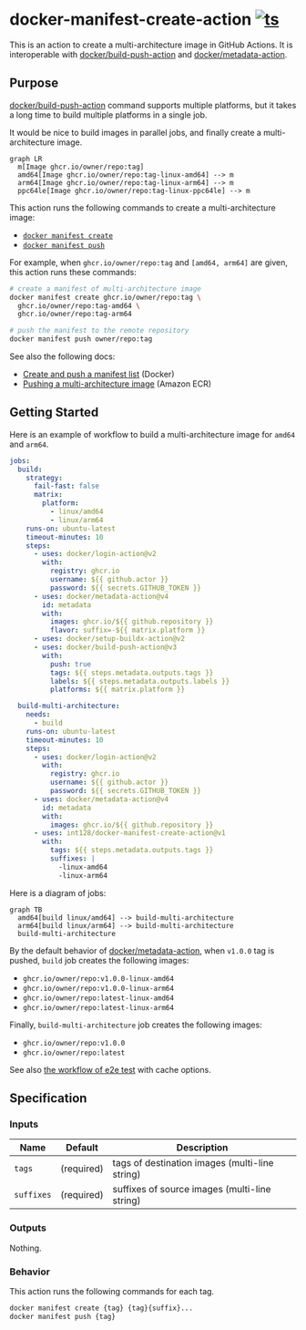 # docker-manifest-create-action [![ts](https://github.com/int128/docker-manifest-create-action/actions/workflows/ts.yaml/badge.svg)](https://github.com/int128/docker-manifest-create-action/actions/workflows/ts.yaml)

This is an action to create a multi-architecture image in GitHub Actions.
It is interoperable with [docker/build-push-action](https://github.com/docker/build-push-action) and [docker/metadata-action](https://github.com/docker/metadata-action).

## Purpose

[docker/build-push-action](https://github.com/docker/build-push-action) command supports multiple platforms,
but it takes a long time to build multiple platforms in a single job.

It would be nice to build images in parallel jobs, and finally create a multi-architecture image.

```mermaid
graph LR
  m[Image ghcr.io/owner/repo:tag]
  amd64[Image ghcr.io/owner/repo:tag-linux-amd64] --> m
  arm64[Image ghcr.io/owner/repo:tag-linux-arm64] --> m
  ppc64le[Image ghcr.io/owner/repo:tag-linux-ppc64le] --> m
```

This action runs the following commands to create a multi-architecture image:

- [`docker manifest create`](https://docs.docker.com/engine/reference/commandline/manifest_create/)
- [`docker manifest push`](https://docs.docker.com/engine/reference/commandline/manifest_push/)

For example, when `ghcr.io/owner/repo:tag` and `[amd64, arm64]` are given, this action runs these commands:

```sh
# create a manifest of multi-architecture image
docker manifest create ghcr.io/owner/repo:tag \
  ghcr.io/owner/repo:tag-amd64 \
  ghcr.io/owner/repo:tag-arm64

# push the manifest to the remote repository
docker manifest push owner/repo:tag
```

See also the following docs:

- [Create and push a manifest list](https://docs.docker.com/engine/reference/commandline/manifest/#create-and-push-a-manifest-list) (Docker)
- [Pushing a multi-architecture image](https://docs.aws.amazon.com/AmazonECR/latest/userguide/docker-push-multi-architecture-image.html) (Amazon ECR)

## Getting Started

Here is an example of workflow to build a multi-architecture image for `amd64` and `arm64`.

```yaml
jobs:
  build:
    strategy:
      fail-fast: false
      matrix:
        platform:
          - linux/amd64
          - linux/arm64
    runs-on: ubuntu-latest
    timeout-minutes: 10
    steps:
      - uses: docker/login-action@v2
        with:
          registry: ghcr.io
          username: ${{ github.actor }}
          password: ${{ secrets.GITHUB_TOKEN }}
      - uses: docker/metadata-action@v4
        id: metadata
        with:
          images: ghcr.io/${{ github.repository }}
          flavor: suffix=-${{ matrix.platform }}
      - uses: docker/setup-buildx-action@v2
      - uses: docker/build-push-action@v3
        with:
          push: true
          tags: ${{ steps.metadata.outputs.tags }}
          labels: ${{ steps.metadata.outputs.labels }}
          platforms: ${{ matrix.platform }}

  build-multi-architecture:
    needs:
      - build
    runs-on: ubuntu-latest
    timeout-minutes: 10
    steps:
      - uses: docker/login-action@v2
        with:
          registry: ghcr.io
          username: ${{ github.actor }}
          password: ${{ secrets.GITHUB_TOKEN }}
      - uses: docker/metadata-action@v4
        id: metadata
        with:
          images: ghcr.io/${{ github.repository }}
      - uses: int128/docker-manifest-create-action@v1
        with:
          tags: ${{ steps.metadata.outputs.tags }}
          suffixes: |
            -linux-amd64
            -linux-arm64
```

Here is a diagram of jobs:

```mermaid
graph TB
  amd64[build linux/amd64] --> build-multi-architecture
  arm64[build linux/arm64] --> build-multi-architecture
  build-multi-architecture
```

By the default behavior of [docker/metadata-action](https://github.com/docker/metadata-action),
when `v1.0.0` tag is pushed, `build` job creates the following images:

- `ghcr.io/owner/repo:v1.0.0-linux-amd64`
- `ghcr.io/owner/repo:v1.0.0-linux-arm64`
- `ghcr.io/owner/repo:latest-linux-amd64`
- `ghcr.io/owner/repo:latest-linux-arm64`

Finally, `build-multi-architecture` job creates the following images:

- `ghcr.io/owner/repo:v1.0.0`
- `ghcr.io/owner/repo:latest`

See also [the workflow of e2e test](.github/workflows/e2e.yaml) with cache options.

## Specification

### Inputs

| Name | Default | Description
|------|----------|------------
| `tags` | (required) | tags of destination images (multi-line string)
| `suffixes` | (required) | suffixes of source images (multi-line string)

### Outputs

Nothing.

### Behavior

This action runs the following commands for each tag.

```sh
docker manifest create {tag} {tag}{suffix}...
docker manifest push {tag}
```
